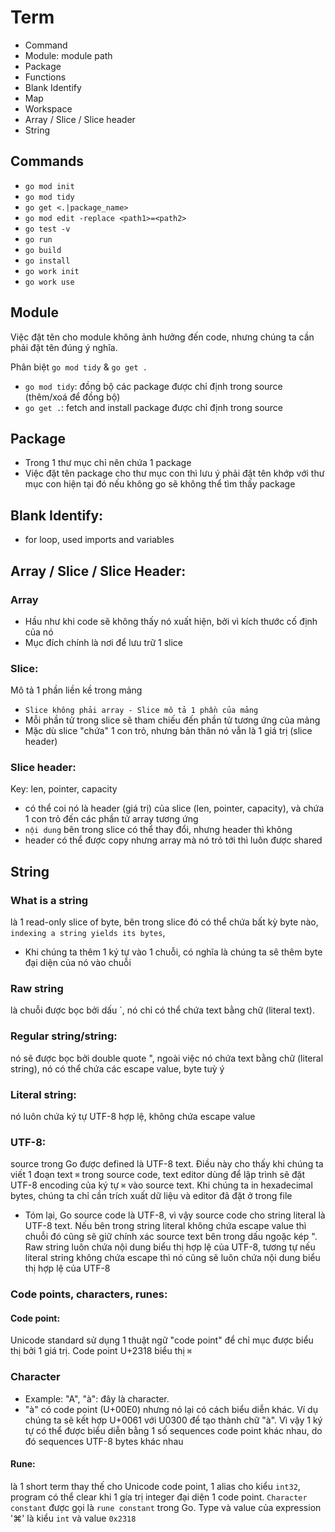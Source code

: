 # Term
- Command
- Module: module path
- Package
- Functions
- Blank Identify
- Map
- Workspace
- Array / Slice / Slice header
- String


## Commands
- `go mod init`
- `go mod tidy`
- `go get <.|package_name>`
- `go mod edit -replace <path1>=<path2>`
- `go test -v`
- `go run`
- `go build`
- `go install`
- `go work init`
- `go work use`


## Module
Việc đặt tên cho module không ảnh hưởng đến code, nhưng chúng ta cần phải đặt tên đúng ý nghĩa.

Phân biệt `go mod tidy` & `go get .`
- `go mod tidy`: đồng bộ các package được chỉ định trong source (thêm/xoá để đồng bộ)
- `go get .`: fetch and install package được chỉ định trong source


## Package
- Trong 1 thư mục chỉ nên chứa 1 package
- Việc đặt tên package cho thư mục con thì lưu ý phải đặt tên khớp với thư mục con hiện tại đó nếu không go sẽ không thể tìm thấy package


## Blank Identify: 
- for loop, used imports and variables


## Array / Slice / Slice Header: 
### Array
- Hầu như khi code sẽ không thấy nó xuất hiện, bởi vì kích thước cố định của nó
- Mục đích chính là nơi để lưu trữ 1 slice

### Slice: 
Mô tả 1 phần liền kề trong mảng
- `Slice không phải array - Slice mô tả 1 phần của mảng`
- Mỗi phần tử trong slice sẽ tham chiếu đến phần tử tương ứng của mảng
- Mặc dù slice "chứa" 1 con trỏ, nhưng bản thân nó vẫn là 1 giá trị (slice header)

### Slice header:
Key: len, pointer, capacity
- có thể coi nó là header (giá trị) của slice (len, pointer, capacity), và chứa 1 con trỏ đến các phần tử array tương ứng
- `nội dung` bên trong slice có thể thay đổi, nhưng header thì không
- header có thể được copy nhưng array mà nó trỏ tới thì luôn được shared


## String
### What is a string
là 1 read-only slice of byte, bên trong slice đó có thể chứa bất kỳ byte nào,  `indexing a string yields its bytes`, 
- Khi chúng ta thêm 1 ký tự vào 1 chuỗi, có nghĩa là chúng ta sẽ thêm byte đại diện của nó vào chuỗi

### Raw string
là chuỗi được bọc bởi dấu `, nó chỉ có thể chứa text bằng chữ (literal text). 

### Regular string/string: 
nó sẽ được bọc bởi double quote ", ngoài việc nó chứa text bằng chữ (literal string), nó có thể chứa các escape value, byte tuỳ ý

### Literal string: 
nó luôn chứa ký tự UTF-8 hợp lệ, không chứa escape value

### UTF-8: 
source trong Go được defined là UTF-8 text. Điều này cho thấy khi chúng ta viết 1 đoạn text `⌘` trong source code, text editor dùng để lập trình sẽ đặt UTF-8 encoding của ký tự `⌘` vào source text. Khi chúng ta in hexadecimal bytes, chúng ta chỉ cần trích xuất dữ liệu và editor đã đặt ở trong file
- Tóm lại, Go source code là UTF-8, vì vậy source code cho string literal là UTF-8 text. Nếu bên trong string literal không chứa escape value thì chuỗi đó cũng sẽ giữ chính xác source text bên trong dấu ngoặc kép ". Raw string luôn chứa nội dung biểu thị hợp lệ của UTF-8, tương tự nếu literal string không chứa escape thì nó cũng sẽ luôn chứa nội dung biểu thị hợp lệ của UTF-8

### Code points, characters, runes:
#### Code point: 
Unicode standard sử dụng 1 thuật ngữ "code point" để chỉ mục được biểu thị bởi 1 giá trị. Code point U+2318 biểu thị `⌘`

### Character
- Example: "A", "à": đây là character. 
- "à" có code point (U+00E0) nhưng nó lại có cách biểu diễn khác. Ví dụ chúng ta sẽ kết hợp U+0061 với U0300 để tạo thành chữ "à". Vì vậy 1 ký tự có thể được biểu diễn bằng 1 số sequences code point khác nhau, do đó sequences UTF-8 bytes khác nhau

#### Rune:
là 1 short term thay thế cho Unicode code point, 1 alias cho kiểu `int32`, program có thể clear khi 1 gía trị integer đại diện 1 code point. `Character constant` được gọi là `rune constant` trong Go. Type và value của expression '⌘' là kiểu `int` và value `0x2318`
